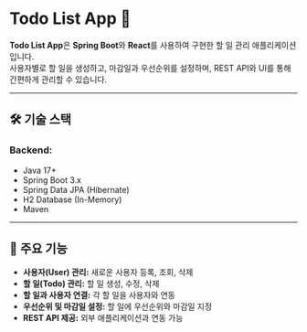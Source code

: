 # Todo List App 📝

**Todo List App**은 **Spring Boot**와 **React**를 사용하여 구현한 할 일 관리 애플리케이션입니다.  
사용자별로 할 일을 생성하고, 마감일과 우선순위를 설정하며, REST API와 UI를 통해 간편하게 관리할 수 있습니다.

---

## 🛠️ 기술 스택
### **Backend:**
- Java 17+
- Spring Boot 3.x
- Spring Data JPA (Hibernate)
- H2 Database (In-Memory)
- Maven

---

## 🎯 주요 기능
- **사용자(User) 관리:** 새로운 사용자 등록, 조회, 삭제
- **할 일(Todo) 관리:** 할 일 생성, 수정, 삭제
- **할 일과 사용자 연결:** 각 할 일을 사용자와 연동
- **우선순위 및 마감일 설정:** 할 일에 우선순위와 마감일 지정
- **REST API 제공:** 외부 애플리케이션과 연동 가능